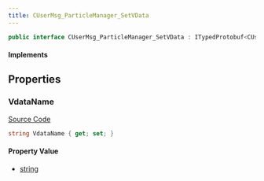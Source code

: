 ```yaml
---
title: CUserMsg_ParticleManager_SetVData
---
```


```csharp
public interface CUserMsg_ParticleManager_SetVData : ITypedProtobuf<CUserMsg_ParticleManager_SetVData>, INativeHandle
```

#### Implements

## Properties

### VdataName

[Source Code](https://github.com/swiftly-solution/swiftlys2/blob/main/managed/src/SwiftlyS2.Generated/Protobufs/Interfaces/CUserMsg_ParticleManager_SetVData.cs#L13)

```csharp
string VdataName { get; set; }
```

#### Property Value

- [string](https://learn.microsoft.com/dotnet/api/system.string)

